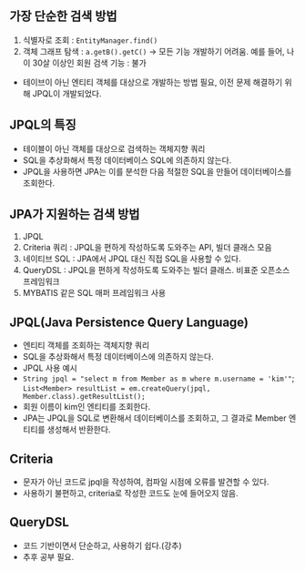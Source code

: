 ## 가장 단순한 검색 방법
1. 식별자로 조회 : `EntityManager.find()`
2. 객체 그래프 탐색 : `a.getB().getC()`
-> 모든 기능 개발하기 어려움. 예를 들어, 나이 30살 이상인 회원 검색 기능 : 불가
- 테이브이 아닌 엔티티 객체를 대상으로 개발하는 방법 필요, 이전 문제 해결하기 위해 JPQL이 개발되었다.

## JPQL의 특징
- 테이블이 아닌 객체를 대상으로 검색하는 객체지향 쿼리
- SQL을 추상화해서 특정 데이터베이스 SQL에 의존하지 않는다.
- JPQL을 사용하면 JPA는 이를 분석한 다음 적절한 SQL을 만들어 데이터베이스를 조회한다.

## JPA가 지원하는 검색 방법
1. JPQL
2. Criteria 쿼리 : JPQL을 편하게 작성하도록 도와주는 API, 빌더 클래스 모음
3. 네이티브 SQL : JPA에서 JPQL 대신 직접 SQL을 사용할 수 있다.
4. QueryDSL : JPQL을 편하게 작성하도록 도와주는 빌더 클래스. 비표준 오픈소스 프레임워크
5. MYBATIS 같은 SQL 매퍼 프레임워크 사용

## JPQL(Java Persistence Query Language)
- 엔티티 객체를 조회하는 객체지향 쿼리
- SQL을 추상화해서 특정 데이터베이스에 의존하지 않는다.
- JPQL 사용 예시
- `String jpql = "select m from Member as m where m.username = 'kim'"`;
 `List<Member> resultList = em.createQuery(jpql, Member.class).getResultList(); `
- 회원 이름이 kim인 엔티티를 조회한다.
- JPA는 JPQL을 SQL로 변환해서 데이터베이스를 조회하고, 그 결과로 Member 엔티티를 생성해서 반환한다.

## Criteria
- 문자가 아닌 코드로 jpql을 작성하여, 컴파일 시점에 오류를 발견할 수 있다.
- 사용하기 불편하고, criteria로 작성한 코드도 눈에 들어오지 않음.

## QueryDSL
- 코드 기반이면서 단순하고, 사용하기 쉽다.(강추)
- 추후 공부 필요.